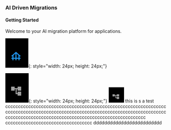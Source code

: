 

### AI Driven Migrations

#### Getting Started

Welcome to your AI migration platform for applications.

![Icon](./images/icons/home.png){: style="width: 24px; height: 24px;"}

![Icon](./images/icons/account.png){: style="width: 24px; height: 24px;"}
<span>
    <img src="./images/icons/account.png" alt="Icon" width="48" height="48" />
    this is s a test    ccccccccccccccccccccccccccccccccccccccccccccccccccccccccccccccccccccccccccccccccccccccccccccccccccccccccccccccccccccccccccccccccccccccccccccccccccccccccccccccccccccccccccccccccccccc
    cccccccccccccccccccccccccccccccccc
    ddddddddddddddddddddddddd
</span>